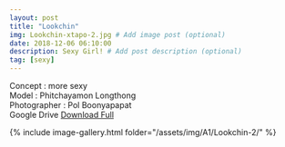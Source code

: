 ```yaml
---
layout: post
title: "Lookchin"
img: Lookchin-xtapo-2.jpg # Add image post (optional)
date: 2018-12-06 06:10:00
description: Sexy Girl! # Add post description (optional)
tag: [sexy]
---
```

Concept : more sexy  
Model : Phitchayamon Longthong  
Photographer : Pol Boonyapapat  
Google Drive [Download Full](http://gestyy.com/e0HSOC)       


{% include image-gallery.html folder="/assets/img/A1/Lookchin-2/" %}
